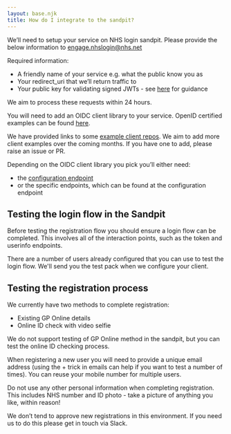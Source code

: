 ```yaml
---
layout: base.njk
title: How do I integrate to the sandpit?
---
```


We’ll need to setup your service on NHS login sandpit. Please provide the below information to [engage.nhslogin@nhs.net](engage.nhslogin@nhs.net)

 Required information:

- A friendly name of your service e.g. what the public know you as
- Your redirect_uri that we’ll return traffic to
- Your public key for validating signed JWTs - see [here](https://nhsconnect.github.io/nhslogin/generating-pem/) for guidance

 We aim to process these requests within 24 hours.

 You will need to add an OIDC client library to your service. OpenID certified examples can be found [here](https://openid.net/developers/certified).

 We have provided links to some [example client repos](https://nhsconnect.github.io/nhslogin/example-oidc). We aim to add more client examples over the coming months. If you have one to add, please raise an issue or PR.

 Depending on the OIDC client library you pick you’ll either need:

- the [configuration endpoint](https://auth.sandpit.signin.nhs.uk/.well-known/openid-configuration)
- or the specific endpoints, which can be found at the configuration endpoint


 ## Testing the login flow in the Sandpit

 Before testing the registration flow you should ensure a login flow can be completed. This involves all of the interaction points, such as the token and userinfo endpoints.

  There are a number of users already configured that you can use to test the login flow. We'll send you the test pack when we configure your client.

 ## Testing the registration process

We currently have two methods to complete registration:

- Existing GP Online details
- Online ID check with video selfie

 We do not support testing of GP Online method in the sandpit, but you can test the online ID checking process.

 When registering a new user you will need to provide a unique email address (using the + trick in emails can help if you want to test a number of times). You can reuse your mobile number for multiple users.

 Do not use any other personal information when completing registration. This includes NHS number and ID photo - take a picture of anything you like, within reason!

 We don’t tend to approve new registrations in this environment. If you need us to do this please get in touch via Slack.

